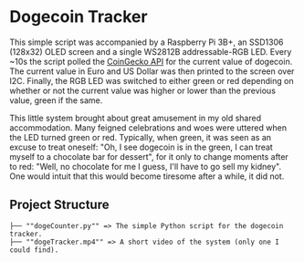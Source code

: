 # Dogecoin Tracker


This simple script was accompanied by a Raspberry Pi 3B+, an SSD1306 (128x32) OLED screen and a single WS2812B addressable-RGB LED. Every ~10s the script polled the [CoinGecko API]() for the current value of dogecoin. The current value in Euro and US Dollar was then printed to the screen over I2C. Finally, the RGB LED was switched to either green or red depending on whether or not the current value was higher or lower than the previous value, green if the same.

This little system brought about great amusement in my old shared accommodation. Many feigned celebrations and woes were uttered when the LED turned green or red. Typically, when green, it was seen as an excuse to treat oneself: "Oh, I see dogecoin is in the green, I can treat myself to a chocolate bar for dessert", for it only to change moments after to red: "Well, no chocolate for me I guess, I'll have to go sell my kidney". One would intuit that this would become tiresome after a while, it did not.

## Project Structure

```
├── ""dogeCounter.py"" => The simple Python script for the dogecoin tracker.
├── ""dogeTracker.mp4"" => A short video of the system (only one I could find). 
```
